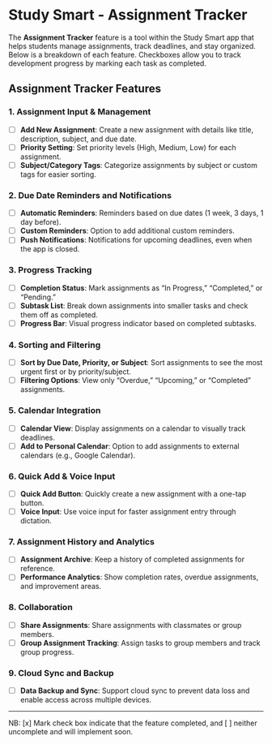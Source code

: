 # Study Smart - Assignment Tracker

The **Assignment Tracker** feature is a tool within the Study Smart app that helps students manage assignments, track deadlines, and stay organized. Below is a breakdown of each feature. Checkboxes allow you to track development progress by marking each task as completed.

## Assignment Tracker Features

### 1. Assignment Input & Management
- [ ] **Add New Assignment**: Create a new assignment with details like title, description, subject, and due date.
- [ ] **Priority Setting**: Set priority levels (High, Medium, Low) for each assignment.
- [ ] **Subject/Category Tags**: Categorize assignments by subject or custom tags for easier sorting.

### 2. Due Date Reminders and Notifications
- [ ] **Automatic Reminders**: Reminders based on due dates (1 week, 3 days, 1 day before).
- [ ] **Custom Reminders**: Option to add additional custom reminders.
- [ ] **Push Notifications**: Notifications for upcoming deadlines, even when the app is closed.

### 3. Progress Tracking
- [ ] **Completion Status**: Mark assignments as “In Progress,” “Completed,” or “Pending.”
- [ ] **Subtask List**: Break down assignments into smaller tasks and check them off as completed.
- [ ] **Progress Bar**: Visual progress indicator based on completed subtasks.

### 4. Sorting and Filtering
- [ ] **Sort by Due Date, Priority, or Subject**: Sort assignments to see the most urgent first or by priority/subject.
- [ ] **Filtering Options**: View only “Overdue,” “Upcoming,” or “Completed” assignments.

### 5. Calendar Integration
- [ ] **Calendar View**: Display assignments on a calendar to visually track deadlines.
- [ ] **Add to Personal Calendar**: Option to add assignments to external calendars (e.g., Google Calendar).

### 6. Quick Add & Voice Input
- [ ] **Quick Add Button**: Quickly create a new assignment with a one-tap button.
- [ ] **Voice Input**: Use voice input for faster assignment entry through dictation.

### 7. Assignment History and Analytics
- [ ] **Assignment Archive**: Keep a history of completed assignments for reference.
- [ ] **Performance Analytics**: Show completion rates, overdue assignments, and improvement areas.

### 8. Collaboration
- [ ] **Share Assignments**: Share assignments with classmates or group members.
- [ ] **Group Assignment Tracking**: Assign tasks to group members and track group progress.

### 9. Cloud Sync and Backup
- [ ] **Data Backup and Sync**: Support cloud sync to prevent data loss and enable access across multiple devices.


---
NB: [x] Mark check box indicate that the feature completed, and [ ] neither uncomplete and will implement soon. 

